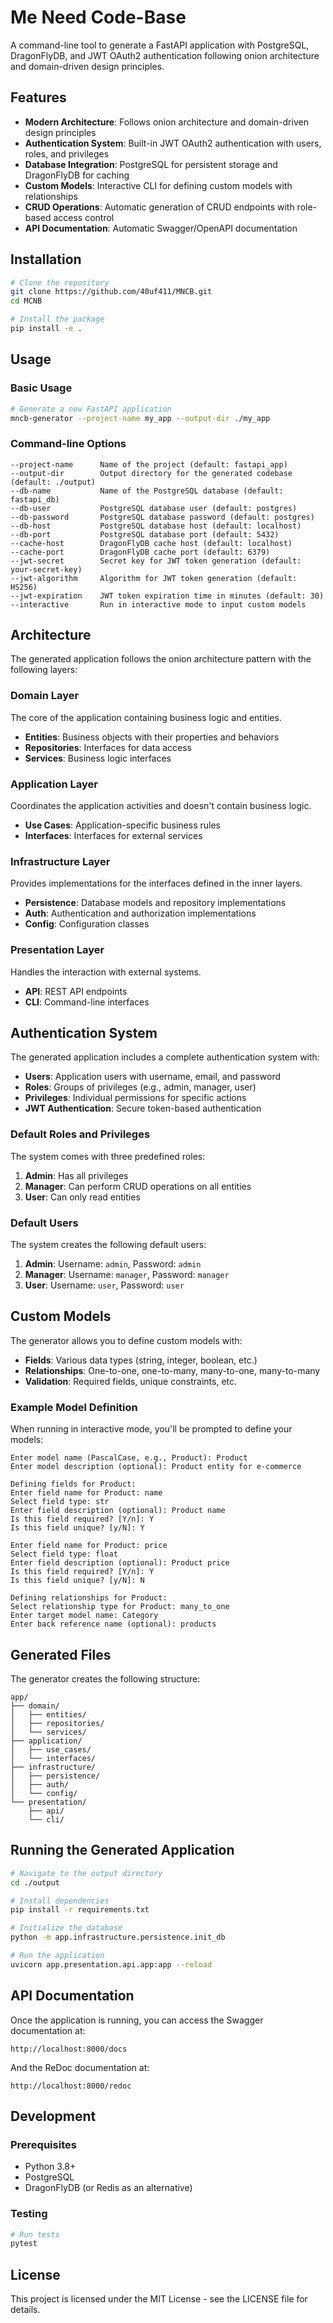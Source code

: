 # Me Need Code-Base

A command-line tool to generate a FastAPI application with PostgreSQL, DragonFlyDB, and JWT OAuth2 authentication following onion architecture and domain-driven design principles.

## Features

- **Modern Architecture**: Follows onion architecture and domain-driven design principles
- **Authentication System**: Built-in JWT OAuth2 authentication with users, roles, and privileges
- **Database Integration**: PostgreSQL for persistent storage and DragonFlyDB for caching
- **Custom Models**: Interactive CLI for defining custom models with relationships
- **CRUD Operations**: Automatic generation of CRUD endpoints with role-based access control
- **API Documentation**: Automatic Swagger/OpenAPI documentation

## Installation

```bash
# Clone the repository
git clone https://github.com/40uf411/MNCB.git
cd MCNB

# Install the package
pip install -e .
```

## Usage

### Basic Usage

```bash
# Generate a new FastAPI application
mncb-generator --project-name my_app --output-dir ./my_app
```

### Command-line Options

```
--project-name      Name of the project (default: fastapi_app)
--output-dir        Output directory for the generated codebase (default: ./output)
--db-name           Name of the PostgreSQL database (default: fastapi_db)
--db-user           PostgreSQL database user (default: postgres)
--db-password       PostgreSQL database password (default: postgres)
--db-host           PostgreSQL database host (default: localhost)
--db-port           PostgreSQL database port (default: 5432)
--cache-host        DragonFlyDB cache host (default: localhost)
--cache-port        DragonFlyDB cache port (default: 6379)
--jwt-secret        Secret key for JWT token generation (default: your-secret-key)
--jwt-algorithm     Algorithm for JWT token generation (default: HS256)
--jwt-expiration    JWT token expiration time in minutes (default: 30)
--interactive       Run in interactive mode to input custom models
```

## Architecture

The generated application follows the onion architecture pattern with the following layers:

### Domain Layer

The core of the application containing business logic and entities.

- **Entities**: Business objects with their properties and behaviors
- **Repositories**: Interfaces for data access
- **Services**: Business logic interfaces

### Application Layer

Coordinates the application activities and doesn't contain business logic.

- **Use Cases**: Application-specific business rules
- **Interfaces**: Interfaces for external services

### Infrastructure Layer

Provides implementations for the interfaces defined in the inner layers.

- **Persistence**: Database models and repository implementations
- **Auth**: Authentication and authorization implementations
- **Config**: Configuration classes

### Presentation Layer

Handles the interaction with external systems.

- **API**: REST API endpoints
- **CLI**: Command-line interfaces

## Authentication System

The generated application includes a complete authentication system with:

- **Users**: Application users with username, email, and password
- **Roles**: Groups of privileges (e.g., admin, manager, user)
- **Privileges**: Individual permissions for specific actions
- **JWT Authentication**: Secure token-based authentication

### Default Roles and Privileges

The system comes with three predefined roles:

1. **Admin**: Has all privileges
2. **Manager**: Can perform CRUD operations on all entities
3. **User**: Can only read entities

### Default Users

The system creates the following default users:

1. **Admin**: Username: `admin`, Password: `admin`
2. **Manager**: Username: `manager`, Password: `manager`
3. **User**: Username: `user`, Password: `user`

## Custom Models

The generator allows you to define custom models with:

- **Fields**: Various data types (string, integer, boolean, etc.)
- **Relationships**: One-to-one, one-to-many, many-to-one, many-to-many
- **Validation**: Required fields, unique constraints, etc.

### Example Model Definition

When running in interactive mode, you'll be prompted to define your models:

```
Enter model name (PascalCase, e.g., Product): Product
Enter model description (optional): Product entity for e-commerce

Defining fields for Product:
Enter field name for Product: name
Select field type: str
Enter field description (optional): Product name
Is this field required? [Y/n]: Y
Is this field unique? [y/N]: Y

Enter field name for Product: price
Select field type: float
Enter field description (optional): Product price
Is this field required? [Y/n]: Y
Is this field unique? [y/N]: N

Defining relationships for Product:
Select relationship type for Product: many_to_one
Enter target model name: Category
Enter back reference name (optional): products
```

## Generated Files

The generator creates the following structure:

```
app/
├── domain/
│   ├── entities/
│   ├── repositories/
│   └── services/
├── application/
│   ├── use_cases/
│   └── interfaces/
├── infrastructure/
│   ├── persistence/
│   ├── auth/
│   └── config/
└── presentation/
    ├── api/
    └── cli/
```

## Running the Generated Application

```bash
# Navigate to the output directory
cd ./output

# Install dependencies
pip install -r requirements.txt

# Initialize the database
python -m app.infrastructure.persistence.init_db

# Run the application
uvicorn app.presentation.api.app:app --reload
```

## API Documentation

Once the application is running, you can access the Swagger documentation at:

```
http://localhost:8000/docs
```

And the ReDoc documentation at:

```
http://localhost:8000/redoc
```

## Development

### Prerequisites

- Python 3.8+
- PostgreSQL
- DragonFlyDB (or Redis as an alternative)

### Testing

```bash
# Run tests
pytest
```

## License

This project is licensed under the MIT License - see the LICENSE file for details.
